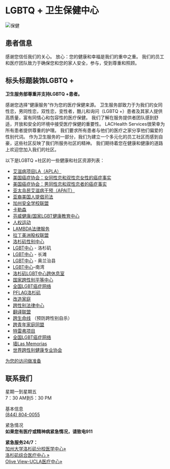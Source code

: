 # LGBTQ + 卫生保健中心

![保健](https://dhs.lacounty.gov/harbor-ucla-medical-center/wp-content/uploads/sites/31/2020/07/dhs-logo-negative.png)

## 患者信息

感谢您信任我们的关心。 放心：您的健康和幸福是我们的重中之重。 我们的员工和医疗团队致力于确保您和您的家人安全，参与，受到尊重和照顾。

## 标头标题装饰LGBTQ +

**卫生服务部尊重并支持LGBTQ +患者。**

感谢您选择“健康服务”作为您的医疗保健来源。 卫生服务部致力于为我们的女同性恋，男同性恋，双性恋，变性者，酷儿和询问（LGBTQ +）患者及其家人提供高质量，富有同情心和包容性的医疗保健。 我们了解在服务提供者团队感到舒适，开放和安全的环境中接受医疗保健的重要性。 LACHealth Services很荣幸为所有患者提供尊重的护理。 我们要求所有患者与他们的医疗之家分享他们偏爱的性别代词。 作为卫生服务的一部分，我们为建立一个多元化的员工社区而感到自豪，这些社区反映了我们所服务社区的精神。 我们期待着您在健康和健康的道路上欢迎您加入我们的社区。

以下是LGBTQ +社区的一些健康和社区资源列表：
- [艾滋病项目LA（APLA）](https://aplahealth.org/)
- [美国癌症协会：女同性恋和双性恋女性的癌症事实](https://www.cancer.org/healthy/find-cancer-early/womens-health/cancer-facts-for-lesbians-and-bisexual-women.html)
- [美国癌症协会：男同性恋和双性恋者的癌症事实](https://www.cancer.org/healthy/find-cancer-early/mens-health/cancer-facts-for-gay-and-bisexual-men.html)
- [亚太岛民艾滋病干预（APAIT）](https://apaitonline.org/)
- [亚裔美国人提倡司法](https://www.advancingjustice-la.org/)
- [加州安全学校联盟](https://www.casafeschools.org/)
- [卡勒森](https://www.carecen-la.org/)
- [芬威健康/国家LGBT健康教育中心](https://fenwayhealth.org/the-fenway-institute/education/the-national-lgbt-health-education-center/)
- [人权运动](https://www.hrc.org/about)
- [LAMBDA法律服务](https://www.lambdalegal.org/)
- [拉丁美洲股权联盟](https://www.latinoequalityalliance.org/)
- [洛杉矶性别中心](https://www.lagendercenter.org/)
- [LGBT中心](https://lalgbtcenter.org/) - 洛杉矶
- [LGBT中心](https://www.centerlb.org/) - 长滩
- [LGBT中心](https://www.lgbtqcenteroc.org/) - 奥兰治县
- [LGBT中心](https://southbaycenter.wixsite.com/southbaylgbtcenter)–南湾
- [洛杉矶LGBT中心跨休息室](https://translounge.org/)
- [国家跨性别平等中心](https://transequality.org/)
- [全国LGBT癌症网络](https://cancer-network.org/)
- [PFLAG洛杉矶](https://pflag.org/)
- [改造家庭](https://www.transformingfamily.org/)
- [跨性别法律中心](https://transgenderlawcenter.org/)
- [翻译联盟](https://www.translatinacoalition.org/)
- [跨生命线](https://translifeline.org/) （预防跨性别自杀）
- [跨青年家庭同盟](https://www.imatyfa.org/)
- [特雷弗项目](https://www.thetrevorproject.org/?gclid=Cj0KCQjwy8f6BRC7ARIsAPIXOjjnnjoR7Vg73CvBR-wSvAOoCOBcO8du-g9cenhzfkfWjlWNCEp-QhQaAguYEALw_wcB)
- [全国LGBT癌症网络](https://cancer-network.org/)
- [墙Las Memorias](https://www.thewalllasmemorias.org/)
- [世界跨性别健康专业协会](https://www.wpath.org/)

[为您的访问做准备](/zh-CN/%E4%BF%9D%E5%81%A5%E4%B8%AD%E5%BF%83/%E6%82%A3%E8%80%85%E4%BF%A1%E6%81%AF/%E4%B8%BA%E6%82%A8%E7%9A%84%E8%AE%BF%E9%97%AE%E5%81%9A%E5%87%86%E5%A4%87/)

## 联系我们

星期一到星期五  
7：30 AM到5：30 PM  

基本信息  
[(844) 804-0055](tel:844804-0055)  

紧急情况  
**如果您有医疗或精神病紧急情况，请致电911**  

**紧急服务24/7：**  
[加州大学洛杉矶分校医学中心»](https://dhs.lacounty.gov/zh-CN/%E6%B8%AF%E5%8F%A3ucla%E5%8C%BB%E7%96%97%E4%B8%AD%E5%BF%83/)  
[洛杉矶综合医疗中心 »](https://dhs.lacounty.gov/zh-CN/%E5%B0%86%E5%86%9B/)  
[Olive View-UCLA医疗中心»](https://dhs.lacounty.gov/zh-CN/%E5%A5%A5%E5%88%A9%E7%BB%B4%E5%B0%A4/)
<!-- tcd_original_link https://dhs.lacounty.gov/zh-CN/%E4%BF%9D%E5%81%A5%E4%B8%AD%E5%BF%83/%E6%82%A3%E8%80%85%E4%BF%A1%E6%81%AF/%E4%B8%BA%E6%82%A8%E7%9A%84%E8%AE%BF%E9%97%AE%E5%81%9A%E5%87%86%E5%A4%87/LGBTQ/ -->
